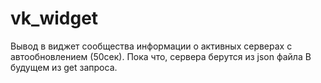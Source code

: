 # vk_widget
 Вывод в виджет сообщества информации о активных серверах с автообновлением (50сек). Пока что, сервера берутся из json файла
 В будущем из get запроса.

